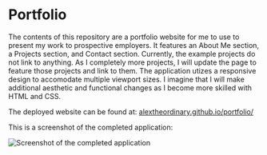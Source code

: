 # Portfolio

The contents of this repository are a portfolio website for me to use to present my work to prospective employers. It features an About Me section, a Projects section, and Contact section. Currently, the example projects do not link to anything. As I completely more projects, I will update the page to feature those projects and link to them. The application utizes a responsive design to accomodate multiple viewport sizes. I imagine that I will make additional aesthetic and functional changes as I become more skilled with HTML and CSS.

The deployed website can be found at: [alextheordinary.github.io/portfolio/](https://alextheordinary.github.io/portfolio/)

This is a screenshot of the completed application:

![Screenshot of the completed application](./assets/images/page-screenshot.png)